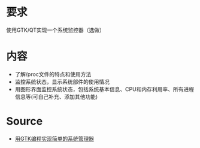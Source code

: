 # 要求
使用GTK/QT实现一个系统监控器（选做）

# 内容
- 了解/proc文件的特点和使用方法
- 监控系统状态，显示系统部件的使用情况
- 用图形界面监控系统状态，包括系统基本信息、CPU和内存利用率、所有进程信息等(可自己补充、添加其他功能)

# Source
- [用GTK编程实现简单的系统管理器](https://blog.csdn.net/creazyapple/article/details/7291572)
